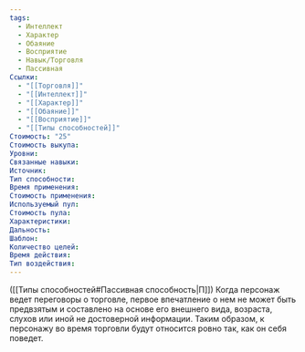 ```yaml
---
tags:
  - Интеллект
  - Характер
  - Обаяние
  - Восприятие
  - Навык/Торговля
  - Пассивная
Ссылки:
  - "[[Торговля]]"
  - "[[Интеллект]]"
  - "[[Характер]]"
  - "[[Обаяние]]"
  - "[[Восприятие]]"
  - "[[Типы способностей]]"
Стоимость: "25"
Стоимость выкупа:
Уровни:
Связанные навыки:
Источник:
Тип способности:
Время применения:
Стоимость применения:
Используемый пул:
Стоимость пула:
Характеристики:
Дальность:
Шаблон:
Количество целей:
Время действия:
Тип воздействия:
---
```

([[Типы способностей#Пассивная способность|П]]) Когда персонаж ведет переговоры о торговле, первое впечатление о нем не может быть предвзятым и составлено на основе его внешнего вида, возраста, слухов или иной не достоверной информации. Таким образом, к персонажу во время торговли будут относится ровно так, как он себя поведет. 